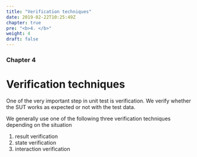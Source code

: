 ```yaml
---
title: "Verification techniques"
date: 2019-02-22T10:25:49Z
chapter: true
pre: "<b>4. </b>"
weight: 4
draft: false
---
```


### Chapter 4

# Verification techniques

One of the very important step in unit test is verification. We verify whether the SUT works as expected or not with the test data.

We generally use one of the following three verification techniques depending on the situation

1. result verification
2. state verification
3. interaction verification